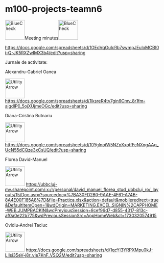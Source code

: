 # m100-projects-teamn6
<a href="https://emoji.gg/emoji/44250-bluecheck"><img src="https://cdn3.emoji.gg/emojis/44250-bluecheck.gif" width="64px" height="64px" alt="BlueCheck"></a>Meeting minutes<a href="https://emoji.gg/emoji/44250-bluecheck"><img src="https://cdn3.emoji.gg/emojis/44250-bluecheck.gif" width="64px" height="64px" alt="BlueCheck"></a>

https://docs.google.com/spreadsheets/d/1OEdVqGulcRb7swmpJEuIoMCBI0i-Q-JK5RXZwIMX3b4/edit?usp=sharing

Jurnale de activitate:

Alexandru-Gabriel Oanea

<a href="https://emoji.gg/emoji/3370-utilityarrow"><img src="https://cdn3.emoji.gg/emojis/3370-utilityarrow.png" width="64px" height="64px" alt="UtilityArrow"></a>
https://docs.google.com/spreadsheets/d/1lksreR4tv7gin6Cmv_8r1fm-aigdlP0_5ojXUjmeOGc/edit?usp=sharing

Diana-Cristina Butnariu

<a href="https://emoji.gg/emoji/3370-utilityarrow"><img src="https://cdn3.emoji.gg/emojis/3370-utilityarrow.png" width="64px" height="64px" alt="UtilityArrow"></a>
https://docs.google.com/spreadsheets/d/10YglnoiW5NZpXxotfFcNXngAAq_UcN55dCQze3xCsUQ/edit?usp=sharing

Florea David-Manuel

<a href="https://emoji.gg/emoji/3370-utilityarrow"><img src="https://cdn3.emoji.gg/emojis/3370-utilityarrow.png" width="64px" height="64px" alt="UtilityArrow"></a>
https://ubbcluj-my.sharepoint.com/:x:/r/personal/david_manuel_florea_stud_ubbcluj_ro/_layouts/15/Doc.aspx?sourcedoc=%7BA30FD2B0-9AAE-4F61-A74B-8A4E00F185A8%7D&file=Practica.xlsx&action=default&mobileredirect=true&DefaultItemOpen=1&wdOrigin=MARKETING.EXCEL.SIGNIN%2CAPPHOME-WEB.JUMPBACKIN&wdPreviousSession=8cef96d7-d855-4317-813c-af0a0e22b775&wdPreviousSessionSrc=AppHomeWeb&ct=1730320574915

Ovidiu-Andrei Taciuc

<a href="https://emoji.gg/emoji/3370-utilityarrow"><img src="https://cdn3.emoji.gg/emojis/3370-utilityarrow.png" width="64px" height="64px" alt="UtilityArrow"></a>
https://docs.google.com/spreadsheets/d/1qcYI3YRPXMpu0kJ-LIlsi35eV-j8r_vle7KnF_VSQ2M/edit?usp=sharing

